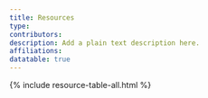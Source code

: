 ```yaml
---
title: Resources
type: 
contributors: 
description: Add a plain text description here.
affiliations: 
datatable: true
---
```



{% include resource-table-all.html %}


